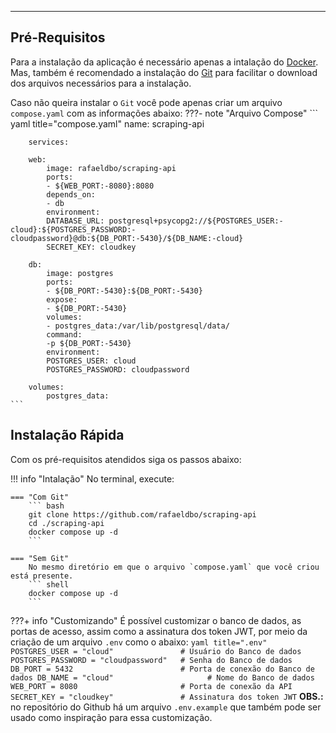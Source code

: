 
---
## **Pré-Requisitos**

Para a instalação da aplicação é necessário apenas a intalação do [Docker](https://docs.docker.com/engine/install/). Mas, também é recomendado a instalação do [Git](https://git-scm.com/downloads) para facilitar o download dos arquivos necessários para a instalação.

Caso não queira instalar o `Git` você pode apenas criar um arquivo `compose.yaml` com as informações abaixo:
???- note "Arquivo Compose"
    ``` yaml title="compose.yaml"
        name: scraping-api

        services:

        web:
            image: rafaeldbo/scraping-api
            ports:
            - ${WEB_PORT:-8080}:8080
            depends_on:
            - db
            environment:
            DATABASE_URL: postgresql+psycopg2://${POSTGRES_USER:-cloud}:${POSTGRES_PASSWORD:-cloudpassword}@db:${DB_PORT:-5430}/${DB_NAME:-cloud}
            SECRET_KEY: cloudkey

        db:
            image: postgres
            ports:
            - ${DB_PORT:-5430}:${DB_PORT:-5430}
            expose:
            - ${DB_PORT:-5430}
            volumes:
            - postgres_data:/var/lib/postgresql/data/
            command: 
            -p ${DB_PORT:-5430}
            environment:
            POSTGRES_USER: cloud
            POSTGRES_PASSWORD: cloudpassword

        volumes:
            postgres_data:  
    ```

## **Instalação Rápida**

Com os pré-requisitos atendidos siga os passos abaixo:

!!! info "Intalação"
    No terminal, execute:

    === "Com Git"
        ``` bash
        git clone https://github.com/rafaeldbo/scraping-api
        cd ./scraping-api
        docker compose up -d
        ```

    === "Sem Git"
        No mesmo diretório em que o arquivo `compose.yaml` que você criou está presente. 
        ``` shell
        docker compose up -d
        ```

???+ info "Customizando"
    É possível customizar o banco de dados, as portas de acesso, assim como a assinatura dos token JWT, por meio da criação de um arquivo `.env` como o abaixo:
    ``` yaml title=".env"
    POSTGRES_USER = "cloud"               # Usuário do Banco de dados
    POSTGRES_PASSWORD = "cloudpassword"   # Senha do Banco de dados
    DB_PORT = 5432                        # Porta de conexão do Banco de dados
    DB_NAME = "cloud"                     # Nome do Banco de dados
    WEB_PORT = 8080                       # Porta de conexão da API
    SECRET_KEY = "cloudkey"               # Assinatura dos token JWT
    ```
    **OBS.:** no repositório do Github há um arquivo `.env.example` que também pode ser usado como inspiração para essa customização.
